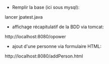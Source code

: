 - Remplir la base (ici sous mysql):

lancer jpatest.java

- affichage récapitulatif de la BDD via tomcat:

http://localhost:8080/opower

- ajout d'une personne via formulaire HTML:

http://localhost:8080/addPerson.html